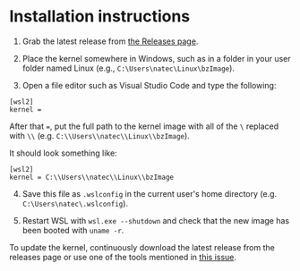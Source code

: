 # Installation instructions

1. Grab the latest release from [the Releases page](https://github.com/nathanchance/WSL2-Linux-Kernel/releases).

2. Place the kernel somewhere in Windows, such as in a folder in your user folder named Linux (e.g., `C:\Users\natec\Linux\bzImage`).

3. Open a file editor such as Visual Studio Code and type the following:

```
[wsl2]
kernel =
```

After that `=`, put the full path to the kernel image with all of the `\` replaced with `\\` (e.g. `C:\\Users\\natec\\Linux\\bzImage`).

It should look something like:

```
[wsl2]
kernel = C:\\Users\\natec\\Linux\\bzImage
```

4. Save this file as `.wslconfig` in the current user's home directory (e.g. `C:\Users\natec\.wslconfig`).

5. Restart WSL with `wsl.exe --shutdown` and check that the new image has been booted with `uname -r`.

To update the kernel, continuously download the latest release from the releases page or use one of the tools mentioned in [this issue](https://github.com/nathanchance/WSL2-Linux-Kernel/issues/5).
